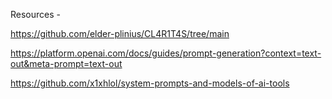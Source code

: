 Resources - 

https://github.com/elder-plinius/CL4R1T4S/tree/main

https://platform.openai.com/docs/guides/prompt-generation?context=text-out&meta-prompt=text-out

https://github.com/x1xhlol/system-prompts-and-models-of-ai-tools